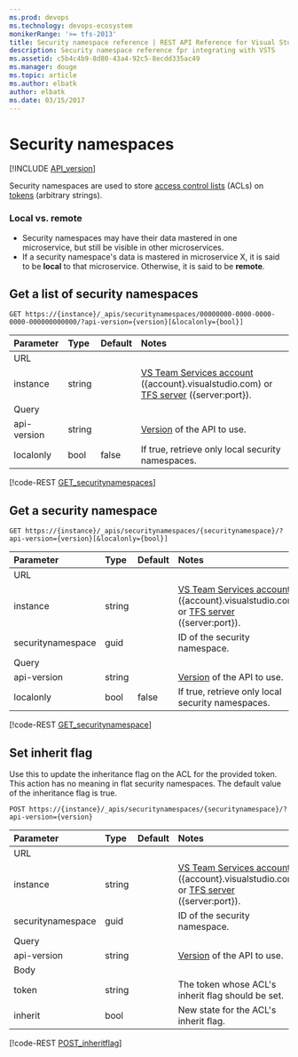 ```yaml
---
ms.prod: devops
ms.technology: devops-ecosystem
monikerRange: '>= tfs-2013'
title: Security namespace reference | REST API Reference for Visual Studio Team Services and Team Foundation Server
description: Security namespace reference fpr integrating with VSTS
ms.assetid: c5b4c4b9-8d80-43a4-92c5-8ecdd335ac49
ms.manager: douge
ms.topic: article
ms.author: elbatk
author: elbatk
ms.date: 03/15/2017
---
```


# Security namespaces
[!INCLUDE [API_version](../_data/version.md)]

Security namespaces are used to store [access control lists](./acls.md) (ACLs) on [tokens](./tokens.md) (arbitrary strings).

### Local vs. remote
* Security namespaces may have their data mastered in one microservice, but still be visible in other microservices.
* If a security namespace's data is mastered in microservice X, it is said to be **local** to that microservice. Otherwise, it is said to be **remote**.

## Get a list of security namespaces
<a name="getnamespaces" />

```no-highlight
GET https://{instance}/_apis/securitynamespaces/00000000-0000-0000-0000-000000000000/?api-version={version}[&localonly={bool}]
```

| Parameter         | Type    | Default | Notes
|:------------------|:--------|:--------|:-------------------------------------------------------------------------------------------------------------
| URL		        |		  |			|
| instance          | string  |         | [VS Team Services account](/vsts/integrate/get-started/rest/basics) ({account}.visualstudio.com) or [TFS server](/vsts/integrate/get-started/rest/basics) ({server:port}).
| Query
| api-version       | string  |         | [Version](../../concepts/rest-api-versioning.md) of the API to use.
| localonly         | bool    | false   | If true, retrieve only local security namespaces.

[!code-REST [GET_securitynamespaces](./_data/GET__securitynamespaces_.json)]

## Get a security namespace

```no-highlight
GET https://{instance}/_apis/securitynamespaces/{securitynamespace}/?api-version={version}[&localonly={bool}]
```

| Parameter         | Type    | Default | Notes
|:------------------|:--------|:--------|:-------------------------------------------------------------------------------------------------------------
| URL		        |		  |			|
| instance          | string  |         | [VS Team Services account](/vsts/integrate/get-started/rest/basics) ({account}.visualstudio.com) or [TFS server](/vsts/integrate/get-started/rest/basics) ({server:port}).
| securitynamespace | guid    |         | ID of the security namespace. 
| Query
| api-version       | string  |         | [Version](../../concepts/rest-api-versioning.md) of the API to use.
| localonly         | bool    | false   | If true, retrieve only local security namespaces.

[!code-REST [GET_securitynamespace](./_data/GET__securitynamespaces__securityNamespaceId__.json)]

## Set inherit flag 
<a name="inheritflag" />

Use this to update the inheritance flag on the ACL for the provided token. This action has no meaning in flat security namespaces. The default value of the inheritance flag is true.

```no-highlight
POST https://{instance}/_apis/securitynamespaces/{securitynamespace}/?api-version={version}
```

| Parameter         | Type    | Default | Notes
|:------------------|:--------|:--------|:-------------------------------------------------------------------------------------------------------------
| URL		
| instance          | string  |         | [VS Team Services account](/vsts/integrate/get-started/rest/basics) ({account}.visualstudio.com) or [TFS server](/vsts/integrate/get-started/rest/basics) ({server:port}).
| securitynamespace | guid    |         | ID of the security namespace. 
| Query           
| api-version       | string  |         | [Version](../../concepts/rest-api-versioning.md) of the API to use.
| Body
| token             | string  |         | The token whose ACL's inherit flag should be set.
| inherit           | bool    |         | New state for the ACL's inherit flag.

[!code-REST [POST_inheritflag](./_data/POST__securitynamespaces__securityNamespaceId__.json)]